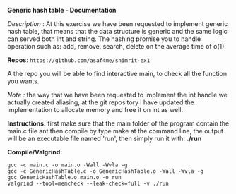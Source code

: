 **Generic hash table - Documentation** 

*Description* : At this exercise we have been requested to implement generic hash table, that means that the data structure is generic and the same logic can served both int and string. The hashing promise you to handle operation such as: add, remove, search, delete  on the average time of o(1).

**Repos**: `https://github.com/asaf4me/shimrit-ex1`

A the repo you will be able to find interactive main, to check all the function you wants.

*Note :* the way that we have been requested to implement the int handle we actually created aliasing, at the git repository i have updated the  implementation to allocate memory and free it on int as well.

**Instructions:** first make sure that the main folder of the program contain the main.c file ant then compile by type make at the command line, the output will be an executable file named 'run', then simply run it with: **./run**

**Compile/Valgrind:** 

`gcc -c main.c -o main.o -Wall -Wvla -g `<br />
`gcc -c GenericHashTable.c -o GenericHashTable.o -Wall -Wvla -g `<br />
`gcc GenericHashTable.o main.o -o run` <br />
``valgrind --tool=memcheck --leak-check=full -v ./run``



 


